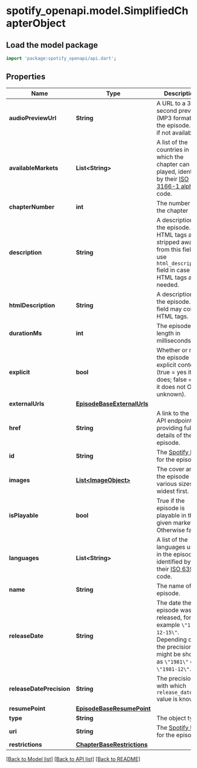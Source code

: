 # spotify_openapi.model.SimplifiedChapterObject

## Load the model package
```dart
import 'package:spotify_openapi/api.dart';
```

## Properties
Name | Type | Description | Notes
------------ | ------------- | ------------- | -------------
**audioPreviewUrl** | **String** | A URL to a 30 second preview (MP3 format) of the episode. `null` if not available.  | 
**availableMarkets** | **List&lt;String&gt;** | A list of the countries in which the chapter can be played, identified by their [ISO 3166-1 alpha-2](http://en.wikipedia.org/wiki/ISO_3166-1_alpha-2) code.  | [optional] 
**chapterNumber** | **int** | The number of the chapter  | 
**description** | **String** | A description of the episode. HTML tags are stripped away from this field, use `html_description` field in case HTML tags are needed.  | 
**htmlDescription** | **String** | A description of the episode. This field may contain HTML tags.  | 
**durationMs** | **int** | The episode length in milliseconds.  | 
**explicit** | **bool** | Whether or not the episode has explicit content (true = yes it does; false = no it does not OR unknown).  | 
**externalUrls** | [**EpisodeBaseExternalUrls**](EpisodeBaseExternalUrls.md) |  | 
**href** | **String** | A link to the Web API endpoint providing full details of the episode.  | 
**id** | **String** | The [Spotify ID](/documentation/web-api/concepts/spotify-uris-ids) for the episode.  | 
**images** | [**List&lt;ImageObject&gt;**](ImageObject.md) | The cover art for the episode in various sizes, widest first.  | 
**isPlayable** | **bool** | True if the episode is playable in the given market. Otherwise false.  | 
**languages** | **List&lt;String&gt;** | A list of the languages used in the episode, identified by their [ISO 639-1](https://en.wikipedia.org/wiki/ISO_639) code.  | 
**name** | **String** | The name of the episode.  | 
**releaseDate** | **String** | The date the episode was first released, for example `\"1981-12-15\"`. Depending on the precision, it might be shown as `\"1981\"` or `\"1981-12\"`.  | 
**releaseDatePrecision** | **String** | The precision with which `release_date` value is known.  | 
**resumePoint** | [**EpisodeBaseResumePoint**](EpisodeBaseResumePoint.md) |  | 
**type** | **String** | The object type.  | 
**uri** | **String** | The [Spotify URI](/documentation/web-api/concepts/spotify-uris-ids) for the episode.  | 
**restrictions** | [**ChapterBaseRestrictions**](ChapterBaseRestrictions.md) |  | [optional] 

[[Back to Model list]](../README.md#documentation-for-models) [[Back to API list]](../README.md#documentation-for-api-endpoints) [[Back to README]](../README.md)



